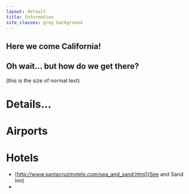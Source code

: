 ```yaml
---
layout: default
title: Information
site_classes: gray_background
---
```



Here we come California!
----

Oh wait... but how do we get there?
-----

(this is the size of normal text)

Details...
====



Airports
=====



Hotels
=====

- [http://www.santacruzmotels.com/sea_and_sand.html](See and Sand Inn)
- 
